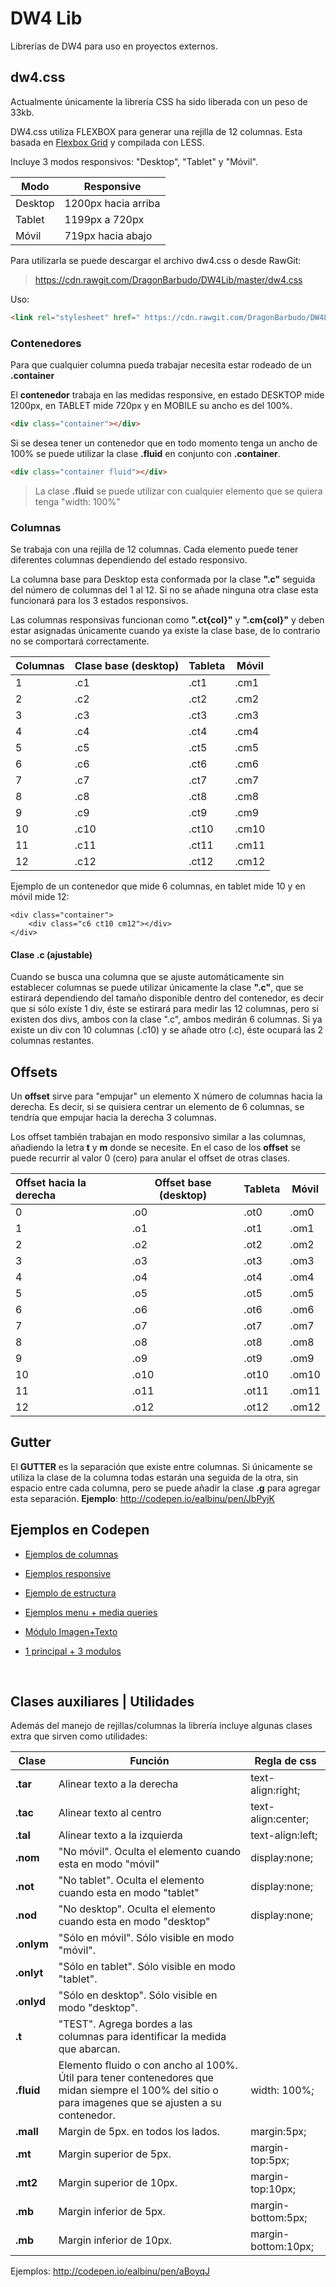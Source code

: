 # DW4 Lib

Librerías de DW4 para uso en proyectos externos.

## dw4.css

Actualmente únicamente la librería CSS ha sido liberada con un peso de 33kb.

DW4.css utiliza FLEXBOX para generar una rejilla de 12 columnas. Esta basada en [Flexbox Grid](http://flexboxgrid.com/) y compilada con LESS.

Incluye 3 modos responsivos: "Desktop", "Tablet" y "Móvil".

| Modo    | Responsive          |
| ------- | ------------------- |
| Desktop | 1200px hacia arriba |
| Tablet  | 1199px a 720px      |
| Móvil   | 719px hacia abajo   |



Para utilizarla se puede descargar el archivo dw4.css o desde RawGit:

>  https://cdn.rawgit.com/DragonBarbudo/DW4Lib/master/dw4.css

Uso:

```html
<link rel="stylesheet" href=" https://cdn.rawgit.com/DragonBarbudo/DW4Lib/master/dw4.css" />
```



### Contenedores

Para que cualquier columna pueda trabajar necesita estar rodeado de un **.container**

El **contenedor** trabaja en las medidas responsive, en estado DESKTOP mide 1200px, en TABLET mide 720px y en MOBILE su ancho es del 100%.

```html
<div class="container"></div>
```



Si se desea tener un contenedor que en todo momento tenga un ancho de 100% se puede utilizar la clase **.fluid** en conjunto con **.container**.

```html
<div class="container fluid"></div>
```

> La clase **.fluid** se puede utilizar con cualquier elemento que se quiera tenga "width: 100%"



### Columnas

Se trabaja con una rejilla de 12 columnas. Cada elemento puede tener diferentes columnas dependiendo del estado responsivo.

La columna base para Desktop esta conformada por la clase **".c"** seguida del número de columnas del 1 al 12. Si no se añade ninguna otra clase esta funcionará para los 3 estados responsivos.

Las columnas responsivas funcionan como **".ct{col}"** y **".cm{col}"** y deben estar asignadas únicamente cuando ya existe la clase base, de lo contrario no se comportará correctamente.

| Columnas | Clase base (desktop) | Tableta | Móvil |
| -------- | -------------------- | ------- | ----- |
| 1        | .c1                  | .ct1    | .cm1  |
| 2        | .c2                  | .ct2    | .cm2  |
| 3        | .c3                  | .ct3    | .cm3  |
| 4        | .c4                  | .ct4    | .cm4  |
| 5        | .c5                  | .ct5    | .cm5  |
| 6        | .c6                  | .ct6    | .cm6  |
| 7        | .c7                  | .ct7    | .cm7  |
| 8        | .c8                  | .ct8    | .cm8  |
| 9        | .c9                  | .ct9    | .cm9  |
| 10       | .c10                 | .ct10   | .cm10 |
| 11       | .c11                 | .ct11   | .cm11 |
| 12       | .c12                 | .ct12   | .cm12 |

Ejemplo de un contenedor que mide 6 columnas, en tablet mide 10 y en móvil mide 12:

````
<div class="container">
	<div class="c6 ct10 cm12"></div>
</div>
````

#### Clase .c (ajustable)

Cuando se busca una columna que se ajuste automáticamente sin establecer columnas se puede utilizar únicamente la clase **".c"**, que se estirará dependiendo del tamaño disponible dentro del contenedor, es decir que si sólo existe 1 div, éste se estirará para medir las 12 columnas, pero si existen dos divs, ambos con la clase ".c", ambos medirán 6 columnas. Si ya existe un div con 10 columnas (.c10) y se añade otro (.c), éste ocupará las 2 columnas restantes.

## Offsets

Un **offset** sirve para "empujar" un elemento X número de columnas hacia la derecha. Es decir, si se quisiera centrar un elemento de 6 columnas, se tendría que empujar hacia la derecha 3 columnas.

Los offset también trabajan en modo responsivo similar a las columnas, añadiendo la letra **t** y **m** donde se necesite. En el caso de los **offset** se puede recurrir al valor 0 (cero) para anular el offset de otras clases. 

| Offset hacia la derecha | Offset base (desktop) | Tableta | Móvil |
| :---------------------- | --------------------- | ------- | ----- |
| 0                       | .o0                   | .ot0    | .om0  |
| 1                       | .o1                   | .ot1    | .om1  |
| 2                       | .o2                   | .ot2    | .om2  |
| 3                       | .o3                   | .ot3    | .om3  |
| 4                       | .o4                   | .ot4    | .om4  |
| 5                       | .o5                   | .ot5    | .om5  |
| 6                       | .o6                   | .ot6    | .om6  |
| 7                       | .o7                   | .ot7    | .om7  |
| 8                       | .o8                   | .ot8    | .om8  |
| 9                       | .o9                   | .ot9    | .om9  |
| 10                      | .o10                  | .ot10   | .om10 |
| 11                      | .o11                  | .ot11   | .om11 |
| 12                      | .o12                  | .ot12   | .om12 |



## Gutter

El **GUTTER** es la separación que existe entre columnas. Si únicamente se utiliza la clase de la columna todas estarán una seguida de la otra, sin espacio entre cada columna, pero se puede añadir la clase **.g** para agregar esta separación. **Ejemplo**: <http://codepen.io/ealbinu/pen/JbPyjK>

## Ejemplos en Codepen

- [Ejemplos de columnas](http://codepen.io/ealbinu/pen/mObmYe)

- [Ejemplos responsive](http://codepen.io/ealbinu/pen/KNPqgR?editors=1100)

- [Ejemplo de estructura](http://codepen.io/ealbinu/pen/vyBZVx?editors=1100)

- [Ejemplos menu + media queries](http://codepen.io/ealbinu/pen/jVbxNm?editors=1100#0)

- [Módulo Imagen+Texto](http://codepen.io/ealbinu/pen/VmxNOz?editors=1100)

- [1 principal + 3 modulos](http://codepen.io/ealbinu/pen/VmxJBZ?editors=1100)

  ​



## Clases auxiliares | Utilidades

Además del manejo de rejillas/columnas la librería incluye algunas clases extra que sirven como utilidades:

| Clase      | Función                                  | Regla de css        |
| ---------- | ---------------------------------------- | ------------------- |
| **.tar**   | Alinear texto a la derecha               | text-align:right;   |
| **.tac**   | Alinear texto al centro                  | text-align:center;  |
| **.tal**   | Alinear texto a la izquierda             | text-align:left;    |
| **.nom**   | "No móvil". Oculta el elemento cuando esta en modo "móvil" | display:none;       |
| **.not**   | "No tablet". Oculta el elemento cuando esta en modo "tablet" | display:none;       |
| **.nod**   | "No desktop". Oculta el elemento cuando esta en modo "desktop" | display:none;       |
| **.onlym** | "Sólo en móvil". Sólo visible en modo "móvil". |                     |
| **.onlyt** | "Sólo en tablet". Sólo visible en modo "tablet". |                     |
| **.onlyd** | "Sólo en desktop". Sólo visible en modo "desktop". |                     |
| **.t**     | "TEST". Agrega bordes a las columnas para identificar la medida que abarcan. |                     |
| **.fluid** | Elemento fluido o con ancho al 100%. Útil para tener contenedores que midan siempre el 100% del sitio o para imagenes que se ajusten a su contenedor. | width: 100%;        |
| **.mall**  | Margin de 5px. en todos los lados.       | margin:5px;         |
| **.mt**    | Margin superior de 5px.                  | margin-top:5px;     |
| **.mt2**   | Margin superior de 10px.                 | margin-top:10px;    |
| **.mb**    | Margin inferior de 5px.                  | margin-bottom:5px;  |
| **.mb**    | Margin inferior de 10px.                 | margin-bottom:10px; |

Ejemplos: <http://codepen.io/ealbinu/pen/aBoyqJ>

